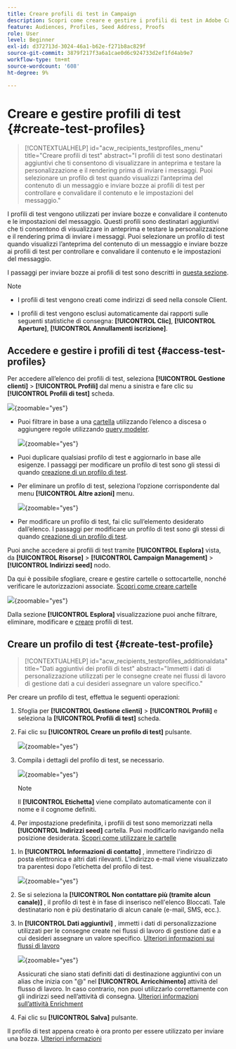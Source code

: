 ```yaml
---
title: Creare profili di test in Campaign
description: Scopri come creare e gestire i profili di test in Adobe Campaign
feature: Audiences, Profiles, Seed Address, Proofs
role: User
level: Beginner
exl-id: d372713d-3024-46a1-b62e-f271b8ac829f
source-git-commit: 3879f217f3a6a1cae0d6c924733d2ef1fd4ab9e7
workflow-type: tm+mt
source-wordcount: '608'
ht-degree: 9%

---
```


# Creare e gestire profili di test {#create-test-profiles}

>[!CONTEXTUALHELP]
>id="acw_recipients_testprofiles_menu"
>title="Creare profili di test"
>abstract="I profili di test sono destinatari aggiuntivi che ti consentono di visualizzare in anteprima e testare la personalizzazione e il rendering prima di inviare i messaggi. Puoi selezionare un profilo di test quando visualizzi l’anteprima del contenuto di un messaggio e inviare bozze ai profili di test per controllare e convalidare il contenuto e le impostazioni del messaggio."

I profili di test vengono utilizzati per inviare bozze e convalidare il contenuto e le impostazioni del messaggio. Questi profili sono destinatari aggiuntivi che ti consentono di visualizzare in anteprima e testare la personalizzazione e il rendering prima di inviare i messaggi. Puoi selezionare un profilo di test quando visualizzi l’anteprima del contenuto di un messaggio e inviare bozze ai profili di test per controllare e convalidare il contenuto e le impostazioni del messaggio.

<!--Learn more on test profiles in the [Campaign v8 (client console) documentation](https://experienceleague.adobe.com/docs/campaign/campaign-v8/audience/add-profiles/test-profiles.html){target="_blank"}.-->

I passaggi per inviare bozze ai profili di test sono descritti in [questa sezione](../preview-test/test-deliveries.md#test-profiles).

>[!NOTE]
>
>* I profili di test vengono creati come indirizzi di seed nella console Client.
>
>* I profili di test vengono esclusi automaticamente dai rapporti sulle seguenti statistiche di consegna: **[!UICONTROL Clic]**, **[!UICONTROL Aperture]**, **[!UICONTROL Annullamenti iscrizione]**.

## Accedere e gestire i profili di test {#access-test-profiles}

Per accedere all’elenco dei profili di test, seleziona **[!UICONTROL Gestione clienti]** > **[!UICONTROL Profili]** dal menu a sinistra e fare clic su **[!UICONTROL Profili di test]** scheda.

![](assets/test-profile-list.png){zoomable=&quot;yes&quot;}

* Puoi filtrare in base a una [cartella](../get-started/permissions.md#folders) utilizzando l’elenco a discesa o aggiungere regole utilizzando [query modeler](../query/query-modeler-overview.md).

  ![](assets/test-profile-list-filters.png){zoomable=&quot;yes&quot;}

* Puoi duplicare qualsiasi profilo di test e aggiornarlo in base alle esigenze. I passaggi per modificare un profilo di test sono gli stessi di quando [creazione di un profilo di test](#create-test-profile).

* Per eliminare un profilo di test, seleziona l’opzione corrispondente dal menu **[!UICONTROL Altre azioni]** menu.

  ![](assets/test-profile-list-delete.png){zoomable=&quot;yes&quot;}

* Per modificare un profilo di test, fai clic sull’elemento desiderato dall’elenco. I passaggi per modificare un profilo di test sono gli stessi di quando [creazione di un profilo di test](#create-test-profile).

Puoi anche accedere ai profili di test tramite **[!UICONTROL Esplora]** vista, da **[!UICONTROL Risorse]** > **[!UICONTROL Campaign Management]** > **[!UICONTROL Indirizzi seed]** nodo.

Da qui è possibile sfogliare, creare e gestire cartelle o sottocartelle, nonché verificare le autorizzazioni associate. [Scopri come creare cartelle](../get-started/permissions.md#folders)

![](assets/test-profiles-folders.png){zoomable=&quot;yes&quot;}

Dalla sezione **[!UICONTROL Esplora]** visualizzazione puoi anche filtrare, eliminare, modificare e [creare](#create-test-profile) profili di test.

## Creare un profilo di test {#create-test-profile}

>[!CONTEXTUALHELP]
>id="acw_recipients_testprofiles_additionaldata"
>title="Dati aggiuntivi dei profili di test"
>abstract="Immetti i dati di personalizzazione utilizzati per le consegne create nei flussi di lavoro di gestione dati a cui desideri assegnare un valore specifico."

Per creare un profilo di test, effettua le seguenti operazioni:

1. Sfoglia per **[!UICONTROL Gestione clienti]** > **[!UICONTROL Profili]** e seleziona la **[!UICONTROL Profili di test]** scheda.

1. Fai clic su **[!UICONTROL Creare un profilo di test]** pulsante.

   ![](assets/test-profile-create.png){zoomable=&quot;yes&quot;}

1. Compila i dettagli del profilo di test, se necessario. <!--Most of the fields are the same as when creating profiles. [Learn more]-->

   ![](assets/test-profile-details.png){zoomable=&quot;yes&quot;}

   >[!NOTE]
   >
   >Il **[!UICONTROL Etichetta]** viene compilato automaticamente con il nome e il cognome definiti.

1. Per impostazione predefinita, i profili di test sono memorizzati nella **[!UICONTROL Indirizzi seed]** cartella. Puoi modificarlo navigando nella posizione desiderata. [Scopri come utilizzare le cartelle](../get-started/permissions.md#folders)

   <!--![](assets/test-profile-folder.png){zoomable="yes"}-->

<!--
You do not need to enter all fields of each tab when creating a seed address. Missing personalization elements are entered randomly during delivery analysis. (Not valid?)
-->

1. In **[!UICONTROL Informazioni di contatto]** , immettere l&#39;indirizzo di posta elettronica e altri dati rilevanti. L’indirizzo e-mail viene visualizzato tra parentesi dopo l’etichetta del profilo di test.

   ![](assets/test-profile-address.png){zoomable=&quot;yes&quot;}

1. Se si seleziona la **[!UICONTROL Non contattare più (tramite alcun canale)]** , il profilo di test è in fase di inserisco nell&#39;elenco Bloccati. Tale destinatario non è più destinatario di alcun canale (e-mail, SMS, ecc.).

1. In **[!UICONTROL Dati aggiuntivi]** , immetti i dati di personalizzazione utilizzati per le consegne create nei flussi di lavoro di gestione dati e a cui desideri assegnare un valore specifico. [Ulteriori informazioni sui flussi di lavoro](../workflows/gs-workflows.md)

   ![](assets/test-profile-additional-data.png){zoomable=&quot;yes&quot;}

   Assicurati che siano stati definiti dati di destinazione aggiuntivi con un alias che inizia con &quot;@&quot; nel **[!UICONTROL Arricchimento]** attività del flusso di lavoro. In caso contrario, non puoi utilizzarlo correttamente con gli indirizzi seed nell’attività di consegna. [Ulteriori informazioni sull’attività Enrichment](../workflows/activities/enrichment.md)

1. Fai clic su **[!UICONTROL Salva]** pulsante.

Il profilo di test appena creato è ora pronto per essere utilizzato per inviare una bozza. [Ulteriori informazioni](../preview-test/test-deliveries.md#test-profiles)

<!--Use test profiles in Direct mail? cf v7/v8-->
